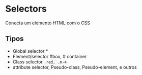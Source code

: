 # Selectors

Conecta um elemento HTML com o CSS

## Tipos 

* Global selector *
* Element/selector #box, # container
* Class selector `.red, .m-4`
* attribute selector, Pseudo-class, Pseudo-element, e outros 

